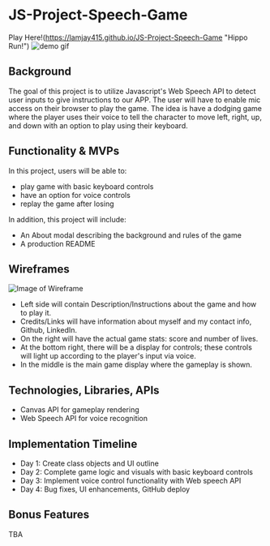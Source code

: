 # JS-Project-Speech-Game

Play Here!(https://lamjay415.github.io/JS-Project-Speech-Game "Hippo Run!")
![demo gif](demo.gif)

## Background

The goal of this project is to utilize Javascript's Web Speech API to detect user inputs to give instructions to our APP. The user will have to enable mic access on their browser to play the game. The idea is have a dodging game where the player uses their voice to tell the character to move left, right, up, and down with an option to play using their keyboard.

## Functionality & MVPs

In this project, users will be able to:

- play game with basic keyboard controls
- have an option for voice controls
- replay the game after losing

In addition, this project will include:

- An About modal describing the background and rules of the game
- A production README

## Wireframes

![Image of Wireframe](https://i.gyazo.com/2672b07485199d22633d9519199822fe.png)

- Left side will contain Description/Instructions about the game and how to play it.
- Credits/Links will have information about myself and my contact info, Github, LinkedIn.
- On the right will have the actual game stats: score and number of lives.
- At the bottom right, there will be a display for controls; these controls will light up according to the player's input via voice.
- In the middle is the main game display where the gameplay is shown.

## Technologies, Libraries, APIs

- Canvas API for gameplay rendering
- Web Speech API for voice recognition

## Implementation Timeline

- Day 1: Create class objects and UI outline
- Day 2: Complete game logic and visuals with basic keyboard controls
- Day 3: Implement voice control functionality with Web speech API
- Day 4: Bug fixes, UI enhancements, GitHub deploy

## Bonus Features

TBA
